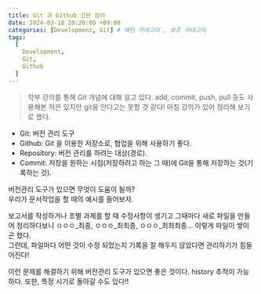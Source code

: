 ```yaml
---
title: Git 과 Github 간단 정리
date: 2024-03-18 20:20:00 +09:00
categories: [Development, Git] # 메인 카테고리 , 보조 카테고리
tags:
  [
    Development,
    Git,
    Github
  ]
---
```


> 학부 강의를 통해 Git 개념에 대해 알고 있다.
> add, commit, push, pull 등도 사용해본 적은 있지만 git을 안다고는 못할 것 같다!
> 마침 강의가 있어 정리해 보기로 했다.

- Git: 버전 관리 도구
- Github: Git 을 이용한 저장소로, 협업을 위해 사용하기 좋다.
- Repository: 버전 관리를 하려는 대상(경로).
- Commit: 저장을 원하는 시점(저장하려고 하는 그 때)에 Git을 통해 저장하는 것(기록하는 것).

버전관리 도구가 있으면 무엇이 도움이 될까?  
우리가 문서작업을 할 때의 예시를 들어보자.

보고서를 작성하거나 조별 과제를 할 때 수정사항이 생기고 그때마다 새로 파일을 만들어 정리하다보니 ㅇㅇㅇ_최종, ㅇㅇㅇ_최최종, ㅇㅇㅇ_최최최종... 이렇게 파일이 쌓이곤 했다.  
그런데, 파일마다 어떤 것이 수정 되었는지 기록을 잘 해두지 않았다면 관리하기가 힘들어진다!  

이런 문제를 해결하기 위해 버전관리 도구가 있으면 좋은 것이다.
history 추적이 가능하다. 또한, 특정 시기로 돌아갈 수도 있다!!


